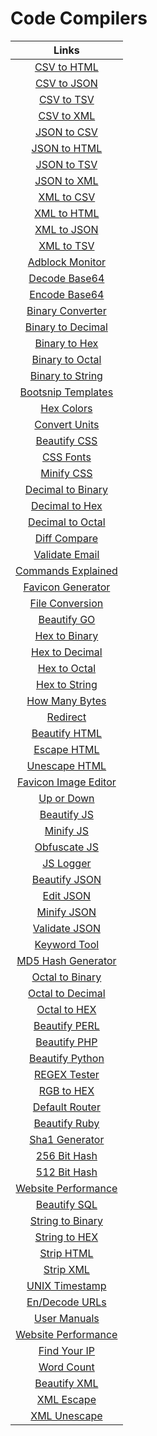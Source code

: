 # Code Compilers

|                                 Links                                 |
| :-------------------------------------------------------------------: |
|          [CSV to HTML](http://www.cleancss.com/CSV-to-HTML)           |
|          [CSV to JSON](http://www.cleancss.com/CSV-to-JSON)           |
|           [CSV to TSV](http://www.cleancss.com/CSV-to-TSV)            |
|           [CSV to XML](http://www.cleancss.com/CSV-to-XML)            |
|          [JSON to CSV](http://www.cleancss.com/JSON-to-CSV)           |
|         [JSON to HTML](http://www.cleancss.com/JSON-to-HTML)          |
|          [JSON to TSV](http://www.cleancss.com/JSON-to-TSV)           |
|          [JSON to XML](http://www.cleancss.com/JSON-to-XML)           |
|           [XML to CSV](http://www.cleancss.com/XML-to-CSV)            |
|          [XML to HTML](http://www.cleancss.com/XML-to-HTML)           |
|          [XML to JSON](http://www.cleancss.com/XML-to-JSON)           |
|           [XML to TSV](http://www.cleancss.com/XML-to-TSV)            |
|      [Adblock Monitor](http://www.cleancss.com/adblock-monitor)       |
|        [Decode Base64](http://www.cleancss.com/base64-decode)         |
|        [Encode Base64](http://www.cleancss.com/base64-encode)         |
|     [Binary Converter](http://www.cleancss.com/binary-converter)      |
|    [Binary to Decimal](http://www.cleancss.com/binary-to-decimal)     |
|        [Binary to Hex](http://www.cleancss.com/binary-to-hex)         |
|      [Binary to Octal](http://www.cleancss.com/binary-to-octal)       |
|     [Binary to String](http://www.cleancss.com/binary-to-string)      |
|              [Bootsnip Templates](http://bootsnipp.com/)              |
|              [Hex Colors](http://www.hexcolortool.com/)               |
|        [Convert Units](http://www.cleancss.com/convert-units)         |
|         [Beautify CSS](http://www.cleancss.com/css-beautify)          |
|               [CSS Fonts](http://www.cssfontstack.com/)               |
|           [Minify CSS](http://www.cleancss.com/css-minify)            |
|    [Decimal to Binary](http://www.cleancss.com/decimal-to-binary)     |
|       [Decimal to Hex](http://www.cleancss.com/decimal-to-hex)        |
|     [Decimal to Octal](http://www.cleancss.com/decimal-to-octal)      |
|      [Diff Compare](http://www.cleancss.com/diff-compare-merge)       |
|       [Validate Email](http://www.cleancss.com/email-validator)       |
|     [Commands Explained](http://www.cleancss.com/explain-command)     |
|        [Favicon Generator](http://www.favicon-generator.org/)         |
|          [File Conversion](http://www.files-conversion.com/)          |
|          [Beautify GO](http://www.cleancss.com/go-beautify)           |
|        [Hex to Binary](http://www.cleancss.com/hex-to-binary)         |
|       [Hex to Decimal](http://www.cleancss.com/hex-to-decimal)        |
|         [Hex to Octal](http://www.cleancss.com/hex-to-octal)          |
|        [Hex to String](http://www.cleancss.com/hex-to-string)         |
|       [How Many Bytes](http://www.cleancss.com/how-many-bytes)        |
|             [Redirect](http://www.htaccessredirect.net/)              |
|        [Beautify HTML](http://www.cleancss.com/html-beautify)         |
|          [Escape HTML](http://www.cleancss.com/html-escape)           |
|        [Unescape HTML](http://www.cleancss.com/html-unescape)         |
| [Favicon Image Editor](http://www.favicon-generator.org/image-editor) |
|        [Up or Down](http://www.cleancss.com/is-it-up-or-down)         |
|      [Beautify JS](http://www.danstools.com/javascript-beautify)      |
|        [Minify JS](http://www.danstools.com/javascript-minify)        |
|     [Obfuscate JS](http://www.danstools.com/javascript-obfuscate)     |
|                   [JS Logger](http://jslogger.com/)                   |
|        [Beautify JSON](http://www.cleancss.com/json-beautify)         |
|           [Edit JSON](http://www.cleancss.com/json-editor)            |
|          [Minify JSON](http://www.cleancss.com/json-minify)           |
|        [Validate JSON](http://www.cleancss.com/json-validator)        |
|         [Keyword Tool](http://www.cleancss.com/keyword-tool)          |
|        [MD5 Hash Generator](http://www.md5hashgenerator.com/)         |
|      [Octal to Binary](http://www.cleancss.com/octal-to-binary)       |
|     [Octal to Decimal](http://www.cleancss.com/octal-to-decimal)      |
|         [Octal to HEX](http://www.cleancss.com/octal-to-hex)          |
|        [Beautify PERL](http://www.cleancss.com/perl-beautify)         |
|         [Beautify PHP](http://www.cleancss.com/php-beautify)          |
|      [Beautify Python](http://www.cleancss.com/python-beautify)       |
|              [REGEX Tester](http://www.regextester.com/)              |
|                [RGB to HEX](http://www.rgbtohex.net/)                 |
|       [Default Router](http://www.cleancss.com/router-default)        |
|        [Beautify Ruby](http://www.cleancss.com/ruby-beautify)         |
|       [Sha1 Generator](http://www.cleancss.com/sha1-generator)        |
|     [256 Bit Hash](http://www.cleancss.com/sha256-hash-generator)     |
|     [512 Bit Hash](http://www.cleancss.com/sha512-hash-generator)     |
|   [Website Performance](http://spritegen.website-performance.org/)    |
|         [Beautify SQL](http://www.cleancss.com/sql-beautify)          |
|     [String to Binary](http://www.cleancss.com/string-to-binary)      |
|        [String to HEX](http://www.cleancss.com/string-to-hex)         |
|           [Strip HTML](http://www.cleancss.com/strip-html)            |
|            [Strip XML](http://www.cleancss.com/strip-xml)             |
|            [UNIX Timestamp](http://www.unixtimestamp.com/)            |
|          [En/Decode URLs](http://www.url-encode-decode.com/)          |
|         [User Manuals](http://www.cleancss.com/user-manuals)          |
|        [Website Performance](http://website-performance.org/)         |
|         [Find Your IP](http://www.cleancss.com/what-is-my-ip)         |
|          [Word Count](http://www.cleancss.com/word-counter)           |
|         [Beautify XML](http://www.cleancss.com/xml-beautify)          |
|           [XML Escape](http://www.cleancss.com/xml-escape)            |
|         [XML Unescape](http://www.cleancss.com/xml-unescape)          |
